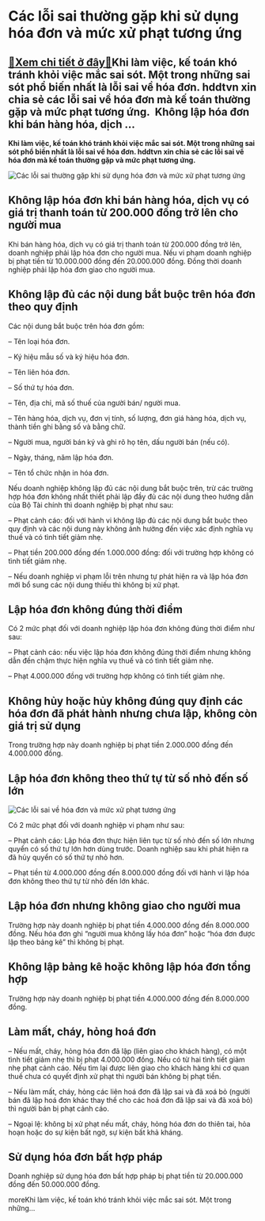 Các lỗi sai thường gặp khi sử dụng hóa đơn và mức xử phạt tương ứng
===================================================================

[:gift:Xem chi tiết ở đây:gift:](https://hddtvn.com/cac-loi-sai-thuong-gap-khi-su-dung-hoa-don-va-muc-xu-phat-tuong-ung/)Khi làm việc, kế toán khó tránh khỏi việc mắc sai sót. Một trong những sai sót phổ biến nhất là lỗi sai về hóa đơn. hddtvn xin chia sẻ các lỗi sai về hóa đơn mà kế toán thường gặp và mức phạt tương ứng.  Không lập hóa đơn khi bán hàng hóa, dịch …
------------------------------------------------------------------------------------------------------------------------------------------------------------------------------------------------------------------------------------------------------

**Khi làm việc, kế toán khó tránh khỏi việc mắc sai sót. Một trong những sai sót phổ biến nhất là lỗi sai về hóa đơn. hddtvn xin chia sẻ các lỗi sai về hóa đơn mà kế toán thường gặp và mức phạt tương ứng.**


![ Các lỗi sai thường gặp khi sử dụng hóa đơn và mức xử phạt tương ứng](https://hddtvn.com/wp-content/uploads/2021/01/stressed-young-businessman-sitting-at-workplace-in-the-office_23-2147857255.jpg " Các lỗi sai thường gặp khi sử dụng hóa đơn và mức xử phạt tương ứng")


**Không lập hóa đơn khi bán hàng hóa, dịch vụ có giá trị thanh toán từ 200.000 đồng trở lên cho người mua**
-----------------------------------------------------------------------------------------------------------


Khi bán hàng hóa, dịch vụ có giá trị thanh toán từ 200.000 đồng trở lên, doanh nghiệp phải lập hóa đơn cho người mua. Nếu vi phạm doanh nghiệp bị phạt tiền từ 10.000.000 đồng đến 20.000.000 đồng. Đồng thời doanh nghiệp phải lập hóa đơn giao cho người mua.


**Không lập đủ các nội dung bắt buộc trên hóa đơn theo quy định**
-----------------------------------------------------------------


Các nội dung bắt buộc trên hóa đơn gồm:


– Tên loại hóa đơn.


– Ký hiệu mẫu số và ký hiệu hóa đơn.


– Tên liên hóa đơn.


– Số thứ tự hóa đơn.


– Tên, địa chỉ, mã số thuế của người bán/ người mua.


– Tên hàng hóa, dịch vụ, đơn vị tính, số lượng, đơn giá hàng hóa, dịch vụ, thành tiền ghi bằng số và bằng chữ.


– Người mua, người bán ký và ghi rõ họ tên, dấu người bán (nếu có).


– Ngày, tháng, năm lập hóa đơn.


– Tên tổ chức nhận in hóa đơn.


Nếu doanh nghiệp không lập đủ các nội dung bắt buộc trên, trừ các trường hợp hóa đơn không nhất thiết phải lập đầy đủ các nội dung theo hướng dẫn của Bộ Tài chính thì doanh nghiệp bị phạt như sau:


– Phạt cảnh cáo: đối với hành vi không lập đủ các nội dung bắt buộc theo quy định và các nội dung này không ảnh hưởng đến việc xác định nghĩa vụ thuế và có tình tiết giảm nhẹ.


– Phạt tiền 200.000 đồng đến 1.000.000 đồng: đối với trường hợp không có tình tiết giảm nhẹ.


– Nếu doanh nghiệp vi phạm lỗi trên nhưng tự phát hiện ra và lập hóa đơn mới bổ sung các nội dung thiếu thì không bị xử phạt.


**Lập hóa đơn không đúng thời điểm**
------------------------------------


Có 2 mức phạt đối với doanh nghiệp lập hóa đơn không đúng thời điểm như sau:


– Phạt cảnh cáo: nếu việc lập hóa đơn không đúng thời điểm nhưng không dẫn đến chậm thực hiện nghĩa vụ thuế và có tình tiết giảm nhẹ.


– Phạt 4.000.000 đồng với trường hợp không có tình tiết giảm nhẹ.


**Không hủy hoặc hủy không đúng quy định các hóa đơn đã phát hành nhưng chưa lập, không còn giá trị sử dụng**
-------------------------------------------------------------------------------------------------------------


Trong trường hợp này doanh nghiệp bị phạt tiền 2.000.000 đồng đến 4.000.000 đồng.


**Lập hóa đơn không theo thứ tự từ số nhỏ đến số lớn**
------------------------------------------------------


![ Các lỗi sai về hóa đơn và mức xử phạt tương ứng](https://hddtvn.com/wp-content/uploads/2021/01/giai-dap-thac-mac-cua-doanh-nghiep-ve-hoa-don-dien-tu-nam-2018-1.jpg " Các lỗi sai về hóa đơn và mức xử phạt tương ứng")


Có 2 mức phạt đối với doanh nghiệp vi phạm như sau:


– Phạt cảnh cáo: Lập hóa đơn thực hiện liên tục từ số nhỏ đến số lớn nhưng quyển có số thứ tự lớn hơn dùng trước. Doanh nghiệp sau khi phát hiện ra đã hủy quyển có số thứ tự nhỏ hơn.


– Phạt tiền từ 4.000.000 đồng đến 8.000.000 đồng đối với hành vi lập hóa đơn không theo thứ tự từ nhỏ đến lớn khác.


**Lập hóa đơn nhưng không giao cho người mua**
----------------------------------------------


Trường hợp này doanh nghiệp bị phạt tiền 4.000.000 đồng đến 8.000.000 đồng. Nếu hóa đơn ghi “người mua không lấy hóa đơn” hoặc “hóa đơn được lập theo bảng kê” thì không bị phạt.


**Không lập bảng kê hoặc không lập hóa đơn tổng hợp**
-----------------------------------------------------


Trường hợp này doanh nghiệp bị phạt tiền 4.000.000 đồng đến 8.000.000 đồng.


**Làm mất, cháy, hỏng hoá đơn**
-------------------------------


– Nếu mất, cháy, hỏng hóa đơn đã lập (liên giao cho khách hàng), có một tình tiết giảm nhẹ thì bị phạt 4.000.000 đồng. Nếu có từ hai tình tiết giảm nhẹ phạt cảnh cáo. Nếu tìm lại được liên giao cho khách hàng khi cơ quan thuế chưa có quyết định xử phạt thì người bán không bị phạt tiền.


– Nếu làm mất, cháy, hỏng các liên hoá đơn đã lập sai và đã xoá bỏ (người bán đã lập hoá đơn khác thay thế cho các hoá đơn đã lập sai và đã xoá bỏ) thì người bán bị phạt cảnh cáo.


– Ngoại lệ: không bị xử phạt nếu mất, cháy, hỏng hóa đơn do thiên tai, hỏa hoạn hoặc do sự kiện bất ngờ, sự kiện bất khả kháng.


**Sử dụng hóa đơn bất hợp pháp**
--------------------------------


Doanh nghiệp sử dụng hóa đơn bất hợp pháp bị phạt tiền từ 20.000.000 đồng đến 50.000.000 đồng.


moreKhi làm việc, kế toán khó tránh khỏi việc mắc sai sót. Một trong những…

